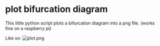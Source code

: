 # plot bifurcation diagram 

This little python script plots a bifurcation diagram into a png file.
(works fine on a raspberry pi)

Like so:
![plot.png](https://github.com/void4main/bifurcation/blob/master/plot.png)
